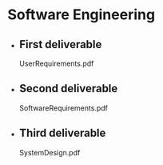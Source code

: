 # Software Engineering

- ## First deliverable
  
  UserRequirements.pdf

- ## Second deliverable
  
  SoftwareRequirements.pdf

- ## Third deliverable
  
  SystemDesign.pdf
